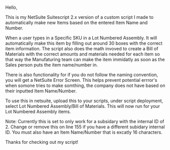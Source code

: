 Hello, 

This is my NetSuite Suitescript 2.x version of a custom script I made to automatically make new Items based on the entered Item Name and Number. 

When a user types in a Specific SKU in a Lot Numbered Assembly. It will automatically make this item by filling out around 30 boxes with the correct item information.
The script also does the math invoved to create a Bill of Materials with the correct amounts and materials needed for each item so that way the Manufaturing team can make the item immidatly as soon as the Sales person puts the item name/number in. 

There is also functionality for if you do not follow the naming convention, you will get a NetSuite Error Screen. This helps prevent potential errror's when somone tries to make somthing, the company does not have based on their inputted Item Name/Number.

To use this in netsuite, upload this to your scripts, under script deployment, select Lot Numbered Assembly/Bill of Materials. This will now run for your Lot Numbered Assembly items.

Note: Currently this is set to only work for a subsidary with the internal ID of 2. Change or remove this on line 155 if you have a different subidary internal ID. You must also have an Item Name/Number that is excatly 16 characters.

Thanks for checking out my script!
